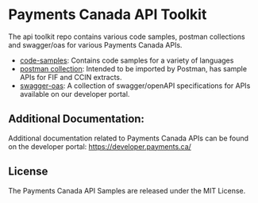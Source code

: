 # Payments Canada API Toolkit
The api toolkit repo contains various code samples, postman collections and swagger/oas for various Payments Canada APIs. 

* [code-samples](code-samples): Contains code samples for a variety of languages
* [postman collection](postman-collection): Intended to be imported by Postman, has sample APIs for FIF and CCIN extracts.
* [swagger-oas](swagger-oas): A collection of swagger/openAPI specifications for APIs available on our developer portal.  

## Additional Documentation:
Additional documentation related to Payments Canada APIs can be found on the developer portal: https://developer.payments.ca/

## License
The Payments Canada API Samples are released under the MIT License.
